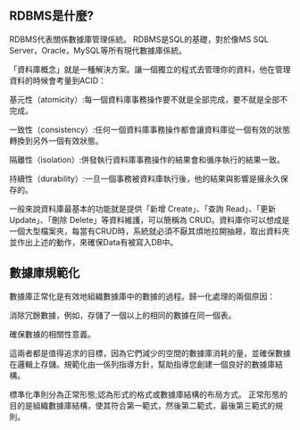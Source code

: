 
## RDBMS是什麼?
RDBMS代表關係數據庫管理係統。 RDBMS是SQL的基礎，對於像MS SQL Server，Oracle，MySQL等所有現代數據庫係統。

「資料庫概念」就是一種解決方案。讓一個獨立的程式去管理你的資料，他在管理資料的時候會考量到ACID：

基元性（atomicity）:每一個資料庫事務操作要不就是全部完成，要不就是全部不完成。

一致性（consistency）:任何一個資料庫事務操作都會讓資料庫從一個有效的狀態轉換到另外一個有效狀態。

隔離性（isolation）:併發執行資料庫事務操作的結果會和循序執行的結果一致。

持續性（durability）:一旦一個事務被資料庫執行後，他的結果與影響是擁永久保存的。


一般來說資料庫最基本的功能就是提供「新增 Create」、「查詢 Read」、「更新 Update」、「刪除 Delete」等資料維護，可以簡稱為 CRUD。資料庫你可以想成是一個大型檔案夾，每當有CRUD時，系統就必須不厭其煩地拉開抽屜，取出資料夾並作出上述的動作，來確保Data有被寫入DB中。


## 數據庫規範化
數據庫正常化是有效地組織數據庫中的數據的過程。歸一化處理的兩個原因：

消除冗餘數據，例如，存儲了一個以上的相同的數據在同一個表。

確保數據的相關性意義。

這兩者都是值得追求的目標，因為它們減少的空間的數據庫消耗的量，並確保數據在邏輯上存儲。規範化由一係列指導方針，幫助指導您創建一個良好的數據庫結構。

標準化準則分為正常形態;認為形式的格式或數據庫結構的布局方式。 正常形態的目的是組織數據庫結構，使其符合第一範式，然後第二範式，最後第三範式的規則。
